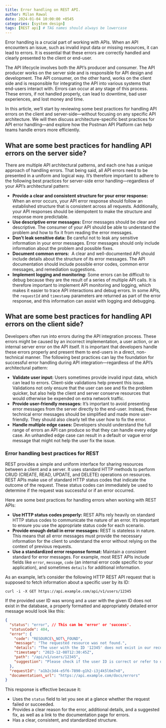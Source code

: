 ```yaml
---
title: Error handling on REST API.
author: Milan Rawal
date: 2024-01-04 10:00:00 +0545
categories: [system design]
tags: [REST api] # TAG names should always be lowercase
---
```


Error handling is a crucial part of working with APIs. When an API encounters an issue, such as invalid input data or missing resources, it can lead to errors. It is essential that these errors are correctly handled and clearly presented to the client or end-user.

The API lifecycle involves both the API’s producer and consumer. The API producer works on the server side and is responsible for API design and development. The API consumer, on the other hand, works on the client side and is responsible for integrating the API into various systems that end-users interact with. Errors can occur at any stage of this process. These errors, if not handled properly, can lead to downtime, bad user experiences, and lost money and time.

In this article, we’ll start by reviewing some best practices for handling API errors on the client and server-side—without focusing on any specific API architecture. We will then discuss architecture-specific best practices for API error handling—and explore how the Postman API Platform can help teams handle errors more efficiently.

What are some best practices for handling API errors on the server side?
------------------------------------------------------------------------

There are multiple API architectural patterns, and each one has a unique approach of handling errors. That being said, all API errors need to be presented in a uniform and logical way. It’s therefore important to adhere to the following best practices for server-side error handling—regardless of your API’s architectural pattern:

*   **Provide a clear and consistent structure for your error response:** When an error occurs, your API error response should follow an established structure that is consistent across all requests. Additionally, your API responses should be idempotent to make the structure and response more predictable.
*   **Use descriptive error messages:** Error messages should be clear and descriptive. The consumer of your API should be able to understand the problem and how to fix it from reading the error messages.
*   **Don’t leak sensitive data:** Be careful not to leak any sensitive information in your error messages. Error messages should only include information about the problem and possible fixes.
*   **Document common errors:**  A clear and well-documented API should include details about the structure of its error messages. The API documentation should include possible error codes, common error messages, and remediation suggestions.
*   **Implement logging and monitoring:** Some errors can be difficult to debug because they are the result of a series of multiple API calls. It is therefore important to implement API monitoring and logging, which makes it easier to trace API interactions and debug errors. In some APIs, the `requestId` and `timestamp` parameters are returned as part of the error response, and this information can assist with logging and debugging.

What are some best practices for handling API errors on the client side?
------------------------------------------------------------------------

Developers often run into errors during the API integration process. These errors might be caused by an incorrect implementation, a user action, or an internal server error on the API itself. It is important that developers handle these errors properly and present them to end-users in a direct, non-technical manner. The following best practices can lay the foundation for successful error handling during API integration—regardless of the API’s architectural pattern:

*   **Validate user input:** Users sometimes provide invalid input data, which can lead to errors. Client-side validations help prevent this issue. Validations not only ensure that the user can see and fix the problem quicker, but also help the client and server conserve resources that would otherwise be expended on extra network traffic.
*   **Provide user-friendly messages:** It’s important to avoid presenting error messages from the server directly to the end-user. Instead, these technical error messages should be simplified and made more user-friendly. They should also clearly tell the user how to fix the error.
*   **Handle multiple edge cases:** Developers should understand the full range of errors an API can produce so that they can handle every edge case. An unhandled edge case can result in a default or vague error message that might not help the user fix the issue.

### Error handling best practices for REST

REST provides a simple and uniform interface for sharing resources between a client and a server. It uses standard HTTP methods to perform CRUD (CREATE, READ, UPDATE, and DELETE) operations on resources. REST APIs make use of standard HTTP status codes that indicate the outcome of the request. These status codes can immediately be used to determine if the request was successful or if an error occurred.

Here are some best practices for handling errors when working with REST APIs:

*   **Use HTTP status codes properly:** REST APIs rely heavily on standard HTTP status codes to communicate the nature of an error. It’s important to ensure you use the appropriate status code for each scenario.
*   **Provide enough detail in error messages:** REST is stateless in nature. This means that all error messages must provide the necessary information for the client to understand the error without relying on the context of previous requests.
*   **Use a standardized error response format:** Maintain a consistent standard for error messages. For example, most REST APIs include fields like `error`, `message`, `code` (an internal error code specific to your application), and sometimes `details` for additional information.

As an example, let’s consider the following HTTP REST API request that is supposed to fetch information about a specific user by its ID:

`curl -i -X GET https://api.example.com/api/v1/users/12345`

If the provided user ID was wrong and a user with the given ID does not exist in the database, a properly formatted and appropriately detailed error message would look like this:

``` json
{
  "status": "error", // This can be 'error' or 'success'.
  "statusCode": 404,
  "error": {
    "code": "RESOURCE\_NOT\_FOUND",
    "message": "The requested resource was not found.",
    "details": "The user with the ID '12345' does not exist in our records.",
    "timestamp": "2023-12-08T12:30:45Z",
    "path": "/api/v1/users/12345",
    "suggestion": "Please check if the user ID is correct or refer to our documentation at https://api.example.com/docs/errors#RESOURCE\_NOT\_FOUND for more information."
  },
  "requestId": "a1b2c3d4-e5f6-7890-g1h2-i3j4k5l6m7n8",
  "documentation\_url": "https://api.example.com/docs/errors"
}
```

This response is effective because it:

*   Uses the `status` field to let you see at a glance whether the request failed or succeeded.
*   Provides a clear reason for the error, additional details, and a suggested fix, as well as a link to the documentation page for errors.
*   Has a clear, consistent, and standardized structure.
